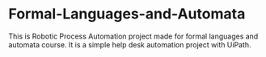 # Formal-Languages-and-Automata
This is Robotic Process Automation project made for formal languages and automata course. It is a simple help desk automation project with UiPath.
